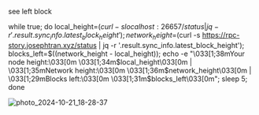 see left block



while true; do 
  local_height=$(curl -s localhost:26657/status | jq -r '.result.sync_info.latest_block_height');
  network_height=$(curl -s https://rpc-story.josephtran.xyz/status | jq -r '.result.sync_info.latest_block_height');
  blocks_left=$((network_height - local_height));
  echo -e "\033[1;38mYour node height:\033[0m \033[1;34m$local_height\033[0m | \033[1;35mNetwork height:\033[0m \033[1;36m$network_height\033[0m | \033[1;29mBlocks left:\033[0m \033[1;31m$blocks_left\033[0m";
  sleep 5;
done


![photo_2024-10-21_18-28-37](https://github.com/user-attachments/assets/63c1f0ee-c8e4-43c0-a313-c15adbf42295)
